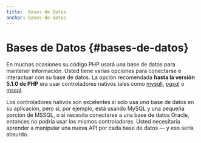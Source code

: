 ```yaml
---
title:  Bases de Datos
anchor: bases-de-datos
---
```


# Bases de Datos {#bases-de-datos}

En muchas ocasiones su código PHP usará una base de datos para mantener información. Usted tiene varias opciones para conectarse e interactuar con su base de datos. La opción recomendada **hasta la versión 5.1.0 de PHP** era usar controladores nativos tales como [mysqli], [pgsql] o [mssql].

Los controladores nativos son excelentes si solo usa _una_ base de datos en su aplicación, pero si, por ejemplo, está usando MySQL y una pequeña porción de MSSQL, o si necesita conectarse a una base de datos Oracle, entonces no podría usar los mismos controladores. Usted necesitaría aprender a manipular una nueva API por cada base de datos &mdash; y eso sería absurdo.

[mysqli]: http://php.net/mysqli
[pgsql]: http://php.net/pgsql
[mssql]: http://php.net/mssql
